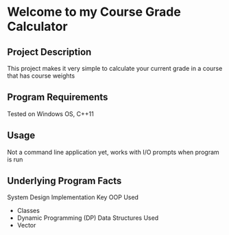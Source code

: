 # Welcome to my Course Grade Calculator

## Project Description
This project makes it very simple to calculate your current grade in a course that has course weights

## Program Requirements
Tested on Windows OS, C++11

## Usage
Not a command line application yet, works with I/O prompts when program is run

## Underlying Program Facts
System Design Implementation
Key OOP Used
 - Classes
 - Dynamic Programming (DP)
Data Structures Used
 - Vector
